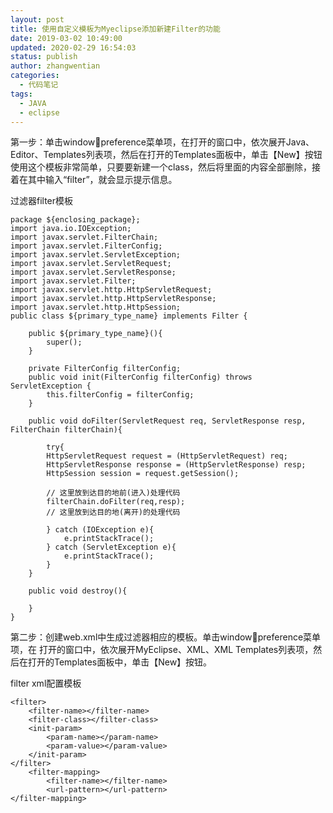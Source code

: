 ```yaml
---
layout: post
title: 使用自定义模板为Myeclipse添加新建Filter的功能
date: 2019-03-02 10:49:00
updated: 2020-02-29 16:54:03
status: publish
author: zhangwentian
categories: 
  - 代码笔记
tags: 
  - JAVA
  - eclipse
---
```



第一步：单击windowpreference菜单项，在打开的窗口中，依次展开Java、Editor、Templates列表项，然后在打开的Templates面板中，单击【New】按钮
使用这个模板非常简单，只要要新建一个class，然后将里面的内容全部删除，接着在其中输入“filter”，就会显示提示信息。

过滤器filter模板

    package ${enclosing_package};    
    import java.io.IOException;   
    import javax.servlet.FilterChain;   
    import javax.servlet.FilterConfig;   
    import javax.servlet.ServletException;   
    import javax.servlet.ServletRequest;   
    import javax.servlet.ServletResponse;   
    import javax.servlet.Filter;    
    import javax.servlet.http.HttpServletRequest;   
    import javax.servlet.http.HttpServletResponse;   
    import javax.servlet.http.HttpSession;       
    public class ${primary_type_name} implements Filter {      
         
        public ${primary_type_name}(){           
            super();          
        }        
         
        private FilterConfig filterConfig;  
        public void init(FilterConfig filterConfig) throws ServletException {           
            this.filterConfig = filterConfig;           
        }       
         
        public void doFilter(ServletRequest req, ServletResponse resp, FilterChain filterChain){  
             
            try{      
            HttpServletRequest request = (HttpServletRequest) req;               
            HttpServletResponse response = (HttpServletResponse) resp;              
            HttpSession session = request.getSession();  
             
            // 这里放到达目的地前(进入)处理代码                               
            filterChain.doFilter(req,resp);                               
            // 这里放到达目的地(离开)的处理代码    
             
            } catch (IOException e){               
                e.printStackTrace();                
            } catch (ServletException e){              
                e.printStackTrace();              
            }           
        }       
         
        public void destroy(){            
                     
        }  
    } 

第二步：创建web.xml中生成过滤器相应的模板。单击windowpreference菜单项，在 打开的窗口中，依次展开MyEclipse、XML、XML Templates列表项，然后在打开的Templates面板中，单击【New】按钮。


filter xml配置模板

    <filter>
        <filter-name></filter-name>
        <filter-class></filter-class>
        <init-param>
            <param-name></param-name>
            <param-value></param-value>
        </init-param>
    </filter>
        <filter-mapping>
            <filter-name></filter-name>
            <url-pattern></url-pattern>
    </filter-mapping>  
